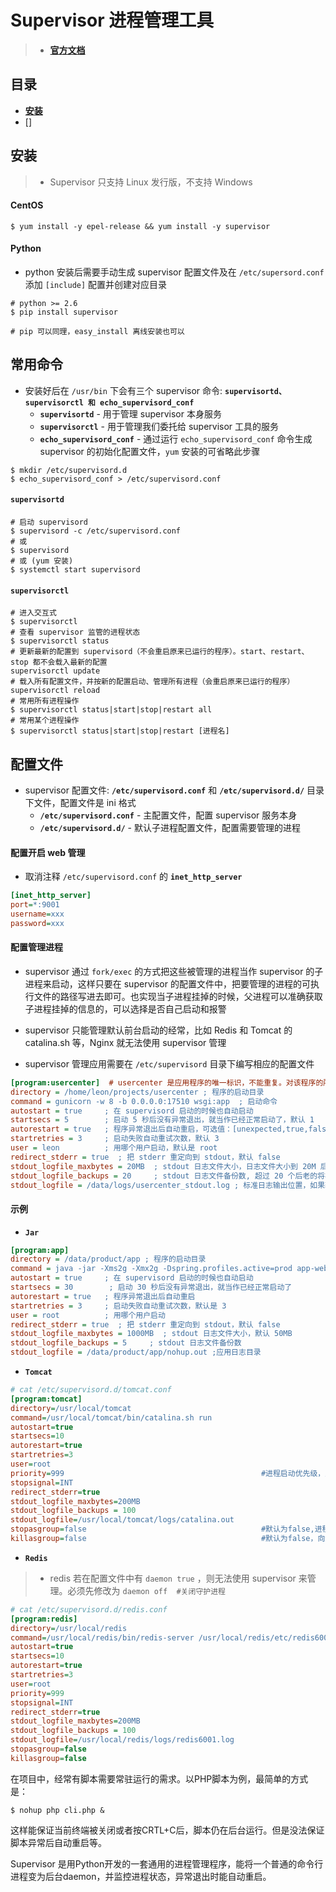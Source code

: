 # Supervisor 进程管理工具

> * **[官方文档](http://supervisord.org/)**

## 目录

* **[安装](#安装)**
* []



## 安装

> * Supervisor 只支持 Linux 发行版，不支持 Windows

#### CentOS

``` shell
$ yum install -y epel-release && yum install -y supervisor
```

#### Python

* python 安装后需要手动生成 supervisor 配置文件及在 `/etc/supersord.conf` 添加 `[include]` 配置并创建对应目录

``` shell
# python >= 2.6
$ pip install supervisor

# pip 可以同理，easy_install 离线安装也可以
```

## 常用命令

* 安装好后在 `/usr/bin` 下会有三个 supervisor 命令: **`supervisortd、supervisorctl 和 echo_supervisord_conf`**
  * **`supervisortd`** - 用于管理 supervisor 本身服务
  * **`supervisorctl`** - 用于管理我们委托给 supervisor 工具的服务
  * **`echo_supervisord_conf`** - 通过运行 `echo_supervisord_conf` 命令生成 supervisor 的初始化配置文件，`yum` 安装的可省略此步骤

``` shell
$ mkdir /etc/supervisord.d
$ echo_supervisord_conf > /etc/supervisord.conf
```

#### **`supervisortd`**

``` shell
# 启动 supervisord
$ supervisord -c /etc/supervisord.conf
# 或
$ supervisord
# 或 (yum 安装)
$ systemctl start supervisord
```

#### **`supervisorctl`**

``` shell
# 进入交互式
$ supervisorctl
# 查看 supervisor 监管的进程状态
$ supervisorctl status
# 更新最新的配置到 supervisord（不会重启原来已运行的程序）。start、restart、stop 都不会载入最新的配置
supervisorctl update
# 载入所有配置文件，并按新的配置启动、管理所有进程（会重启原来已运行的程序）
supervisorctl reload
# 常用所有进程操作
$ supervisorctl status|start|stop|restart all
# 常用某个进程操作
$ supervisorctl status|start|stop|restart [进程名]
```



## 配置文件

* supervisor 配置文件: **`/etc/supervisord.conf`** 和 **`/etc/supervisord.d/`** 目录下文件，配置文件是 ini 格式
  * **`/etc/supervisord.conf`** - 主配置文件，配置 supervisor 服务本身
  * **`/etc/supervisord.d/`** - 默认子进程配置文件，配置需要管理的进程

#### 配置开启 web 管理

* 取消注释 `/etc/supervisord.conf` 的 **`inet_http_server`**

``` ini
[inet_http_server]       
port=*:9001
username=xxx
password=xxx
```

#### 配置管理进程

* supervisor 通过 `fork/exec` 的方式把这些被管理的进程当作 supervisor 的子进程来启动，这样只要在 supervisor 的配置文件中，把要管理的进程的可执行文件的路径写进去即可。也实现当子进程挂掉的时候，父进程可以准确获取子进程挂掉的信息的，可以选择是否自己启动和报警

* supervisor 只能管理默认前台启动的经常，比如 Redis 和 Tomcat 的 catalina.sh 等，Nginx 就无法使用 supervisor 管理
* supervisor 管理应用需要在 `/etc/supervisord` 目录下编写相应的配置文件

``` ini
[program:usercenter]  # usercenter 是应用程序的唯一标识，不能重复。对该程序的所有操作（start, restart 等）都通过名字来实现。
directory = /home/leon/projects/usercenter ; 程序的启动目录
command = gunicorn -w 8 -b 0.0.0.0:17510 wsgi:app  ; 启动命令
autostart = true     ; 在 supervisord 启动的时候也自动启动
startsecs = 5        ; 启动 5 秒后没有异常退出，就当作已经正常启动了，默认 1
autorestart = true   ; 程序异常退出后自动重启，可选值：[unexpected,true,false]，默认为 unexpected，表示进程意外杀死后才重启；意思为如果不是supervisord 来关闭的该进程则认为不正当关闭，supervisord 会再次把该进程给启动起来，只能使用该 supervisorctl 来进行关闭、启动、重启操作 
startretries = 3     ; 启动失败自动重试次数，默认 3
user = leon          ; 用哪个用户启动，默认是 root
redirect_stderr = true  ; 把 stderr 重定向到 stdout，默认 false
stdout_logfile_maxbytes = 20MB  ; stdout 日志文件大小，日志文件大小到 20M 后则进行切割，默认 50MB
stdout_logfile_backups = 20     ; stdout 日志文件备份数, 超过 20 个后老的将被删除，默认 10
stdout_logfile = /data/logs/usercenter_stdout.log ; 标准日志输出位置，如果输出位置不存在需要手动创建，否则会启动失败
```

#### 示例

* **`Jar`**

``` ini
[program:app]
directory = /data/product/app ; 程序的启动目录
command = java -jar -Xms2g -Xmx2g -Dspring.profiles.active=prod app-web-0.0.1-SNAPSHOT.jar ; 启动命令
autostart = true     ; 在 supervisord 启动的时候也自动启动
startsecs = 30        ; 启动 30 秒后没有异常退出，就当作已经正常启动了
autorestart = true   ; 程序异常退出后自动重启
startretries = 3     ; 启动失败自动重试次数，默认是 3
user = root          ; 用哪个用户启动
redirect_stderr = true  ; 把 stderr 重定向到 stdout，默认 false
stdout_logfile_maxbytes = 1000MB  ; stdout 日志文件大小，默认 50MB
stdout_logfile_backups = 5     ; stdout 日志文件备份数
stdout_logfile = /data/product/app/nohup.out ;应用日志目录
```

* **`Tomcat`**

``` ini
# cat /etc/supervisord.d/tomcat.conf
[program:tomcat]
directory=/usr/local/tomcat
command=/usr/local/tomcat/bin/catalina.sh run
autostart=true
startsecs=10
autorestart=true
startretries=3
user=root
priority=999                                            #进程启动优先级，默认999，假如Supervisord需要管理多个进程，那么值小的优先启动
stopsignal=INT
redirect_stderr=true
stdout_logfile_maxbytes=200MB
stdout_logfile_backups = 100
stdout_logfile=/usr/local/tomcat/logs/catalina.out
stopasgroup=false                                       #默认为false,进程被杀死时，是否向这个进程组发送stop信号，包括子进程
killasgroup=false                                       #默认为false，向进程组发送kill信号，包括子进程
```

* **`Redis`**

> * redis 若在配置文件中有 `daemon true` ，则无法使用 supervisor 来管理。必须先修改为 `daemon off  #关闭守护进程`

``` ini
# cat /etc/supervisord.d/redis.conf
[program:redis]
directory=/usr/local/redis
command=/usr/local/redis/bin/redis-server /usr/local/redis/etc/redis6001.conf
autostart=true
startsecs=10
autorestart=true
startretries=3
user=root
priority=999
stopsignal=INT
redirect_stderr=true
stdout_logfile_maxbytes=200MB
stdout_logfile_backups = 100
stdout_logfile=/usr/local/redis/logs/redis6001.log
stopasgroup=false
killasgroup=false
```









在项目中，经常有脚本需要常驻运行的需求。以PHP脚本为例，最简单的方式是：

```shell
$ nohup php cli.php &
```

这样能保证当前终端被关闭或者按CRTL+C后，脚本仍在后台运行。但是没法保证脚本异常后自动重启等。

Supervisor 是用Python开发的一套通用的进程管理程序，能将一个普通的命令行进程变为后台daemon，并监控进程状态，异常退出时能自动重启。



